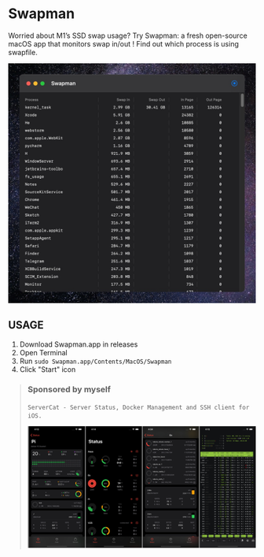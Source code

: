 #  Swapman

Worried about M1’s SSD swap usage?  Try Swapman: a fresh open-source macOS app that monitors swap in/out ! Find out which process is using swapfile.

![Screenshot](./Screenshot.jpg)

## USAGE

1. Download Swapman.app in releases
2. Open Terminal
3. Run `sudo Swapman.app/Contents/MacOS/Swapman`
4. Click "Start" icon

> ### Sponsored by myself
> 
> `ServerCat - Server Status, Docker Management and SSH client for iOS.`
>
> ![sponsor](./sponsor.jpg)
>
